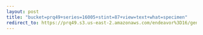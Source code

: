 ```yaml
---
layout: post
title: "bucket=prq49+series=16005+stint=87+view=text+what=specimen"
redirect_to: https://prq49.s3.us-east-2.amazonaws.com/endeavor%3D16/genomes/stage%3D0%2Bwhat%3Dgenerated/stint%3D87/series%3D16005/a%3Dgenome%2Bcriteria%3Dabundance%2Bmorph%3Dwildtype%2Bproc%3D0%2Bseries%3D16005%2Bstint%3D87%2Bthread%3D0%2Bvariation%3Dmaster%2Bext%3D.json.gz
---
```

